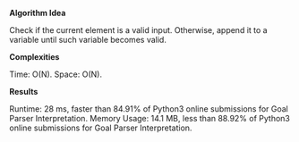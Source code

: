 **Algorithm Idea**

Check if the current element is a valid 
input. Otherwise, append it to a variable until 
such variable becomes valid. 

**Complexities**

Time: O(N).
Space: O(N).

**Results**

Runtime: 28 ms, faster than 84.91% of Python3 online submissions for Goal Parser Interpretation.
Memory Usage: 14.1 MB, less than 88.92% of Python3 online submissions for Goal Parser Interpretation.
